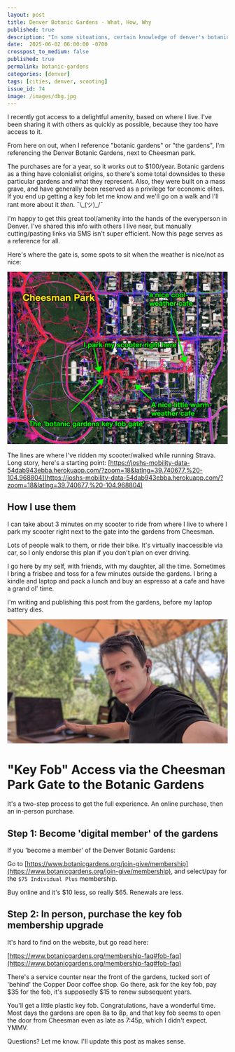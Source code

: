 ```yaml
---
layout: post
title: Denver Botanic Gardens - What, How, Why
published: true
description: "In some situations, certain knowledge of denver's botanic gardens will be a key upgrade to you and your friends' day to day"
date:  2025-06-02 06:00:00 -0700
crosspost_to_medium: false
published: true
permalink: botanic-gardens
categories: [denver]
tags: [cities, denver, scooting]
issue_id: 74
image: /images/dbg.jpg
---
```


I recently got access to a delightful amenity, based on where I live. I've been sharing it with others as quickly as possible, because they too have access to it. 

From here on out, when I reference "botanic gardens" or "the gardens", I'm referencing the Denver Botanic Gardens, next to Cheesman park.

The purchases are for a year, so it works out to $100/year. Botanic gardens as a thing have colonialist origins, so there's some total downsides to these particular gardens and what they represent. Also, they were built on a mass grave, and have generally been reserved as a privilege for economic elites. If you end up getting a key fob let me know and we'll go on a walk and I'll rant more about it _then_.  ¯\\\_(ツ)_/¯

I'm happy to get this great tool/amenity into the hands of the everyperson in Denver. I've shared this info with others I live near, but manually cutting/pasting links via SMS isn't super efficient. Now this page serves as a reference for all.

Here's where the gate is, some spots to sit when the weather is nice/not as nice:

![dbg](images/dbg.jpg)

The lines are where I've ridden my scooter/walked while running Strava. Long story, here's a starting point: [https://joshs-mobility-data-54dab943ebba.herokuapp.com/?zoom=18&latlng=39.740677,%20-104.968804](https://joshs-mobility-data-54dab943ebba.herokuapp.com/?zoom=18&latlng=39.740677,%20-104.968804)



## How I use them

I can take about 3 minutes on my scooter to ride from where I live to where I park my scooter right next to the gate into the gardens from Cheesman. 

Lots of people walk to them, or ride their bike. It's virtually inaccessible via car, so I only endorse this plan if you don't plan on ever driving.

I go here by my self, with friends, with my daughter, all the time. Sometimes I bring a frisbee and toss for a few minutes outside the gardens. I bring a kindle and laptop and pack a lunch and buy an espresso at a cafe and have a grand ol' time.

I'm writing and publishing this post from the gardens, before my laptop battery dies. 

![written at the gardens](images/dbg_selfid.jpeg)

# "Key Fob" Access via the Cheesman Park Gate to the Botanic Gardens

It's a two-step process to get the full experience. An online purchase, then an in-person purchase.

## Step 1: Become 'digital member' of the gardens

If you 'become a member' of the Denver Botanic Gardens:

Go to [https://www.botanicgardens.org/join-give/membership](https://www.botanicgardens.org/join-give/membership), and select/pay for the `$75 Individual Plus` membership. 

Buy online and it's $10 less, so really $65. Renewals are less.

## Step 2: In person, purchase the key fob membership upgrade

It's hard to find on the website, but go read here:

[https://www.botanicgardens.org/membership-faq#fob-faq](https://www.botanicgardens.org/membership-faq#fob-faq)

There's a service counter near the front of the gardens, tucked sort of 'behind' the Copper Door coffee shop. Go there, ask for the key fob, pay $35 for the fob, it's supposedly $15 to renew subsequent years.

You'll get a little plastic key fob. Congratulations, have a wonderful time. Most days the gardens are open 8a to 8p, and that key fob seems to open the door from Cheesman even as late as 7:45p, which I didn't expect. YMMV.


Questions? Let me know. I'll update this post as makes sense.
